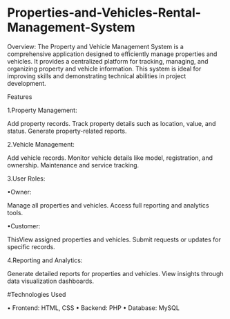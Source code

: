 # Properties-and-Vehicles-Rental-Management-System
Overview:
The Property and Vehicle Management System is a comprehensive application designed to efficiently manage properties and vehicles. It provides a centralized platform for tracking, managing, and organizing property and vehicle information. This system is ideal for improving skills and demonstrating technical abilities in project development.

Features

1.Property Management:

Add property records. Track property details such as location, value, and status. Generate property-related reports.

2.Vehicle Management:

Add vehicle records. Monitor vehicle details like model, registration, and ownership. Maintenance and service tracking.

3.User Roles:

•Owner:

Manage all properties and vehicles. Access full reporting and analytics tools.

•Customer:

ThisView assigned properties and vehicles. Submit requests or updates for specific records.

4.Reporting and Analytics:

Generate detailed reports for properties and vehicles. View insights through data visualization dashboards.

#Technologies Used

• Frontend: HTML, CSS • Backend: PHP • Database: MySQL

